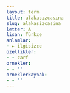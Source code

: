 ```yaml
---
layout: term
title: alakasızcasına
slug: alakasizcasina
letter: A
lisan: Türkçe
anlamlar:
- ► ilgisizce
ozellikler:
- - zarf
ornekler:
- - ''
orneklerkaynak:
- - ''
---
```

